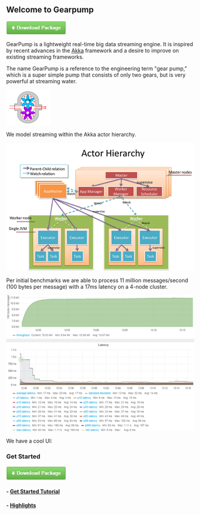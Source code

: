 ## Welcome to Gearpump

[![](img/download.jpg)](/downloads/downloads/)

GearPump is a lightweight real-time big data streaming engine. It is inspired by recent advances in the [Akka](https://github.com/akka/akka) framework and a desire to improve on existing streaming frameworks.

The	name	GearPump	is	a	reference to	the	engineering term "gear	pump,"	which	is	a	super simple
pump	that	consists of	only	two	gears,	but	is	very	powerful at	streaming water.

![](img/logo2.png)

We model streaming within the Akka actor hierarchy.

![](img/actor_hierarchy.png)

Per initial benchmarks we are able to process 11 million messages/second (100 bytes per message) with a 17ms latency on a 4-node cluster.

![](img/dashboard.png)

We have a cool UI:

### Get Started
[![](img/download.jpg)](/downloads/downloads/)
#### - [Get Started Tutorial](documents/getstarted.md)
#### - [Highlights](documents/introduction.md)